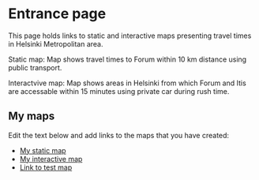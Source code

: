 # Entrance page

This page holds links to static and interactive maps presenting travel times in Helsinki Metropolitan area.

Static map: Map shows travel times to Forum within 10 km distance using public transport. 

Interactvive map: Map shows areas in Helsinki from which Forum and Itis are accessable within 15 minutes using private car during rush time. 


## My maps

Edit the text below and add links to the maps that you have created:

 - [My static map](https://autogis-2020.github.io/exercise-5-tuulri/PT_traveltimes_Forum10km.png)
 - [My interactive map](https://autogis-2020.github.io/exercise-5-tuulri/Traveltimes_Forum_Itis_under15min.html)
 - [Link to test map](https://autogis-2018.github.io/exercise-5-VuokkoH/test_map.html)

